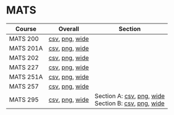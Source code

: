 # MATS

| Course | Overall | Section |
| ------ | ------- | ------- |
| MATS 200 | [csv](https://github.com/UCSD-Historical-Enrollment-Data/2025Fall/blob/main/overall/MATS%20200.csv), [png](https://raw.githubusercontent.com/UCSD-Historical-Enrollment-Data/2025Fall/main/plot_overall/MATS%20200.png), [wide](https://raw.githubusercontent.com/UCSD-Historical-Enrollment-Data/2025Fall/main/plot_overall_wide/MATS%20200.png) |  |
| MATS 201A | [csv](https://github.com/UCSD-Historical-Enrollment-Data/2025Fall/blob/main/overall/MATS%20201A.csv), [png](https://raw.githubusercontent.com/UCSD-Historical-Enrollment-Data/2025Fall/main/plot_overall/MATS%20201A.png), [wide](https://raw.githubusercontent.com/UCSD-Historical-Enrollment-Data/2025Fall/main/plot_overall_wide/MATS%20201A.png) |  |
| MATS 202 | [csv](https://github.com/UCSD-Historical-Enrollment-Data/2025Fall/blob/main/overall/MATS%20202.csv), [png](https://raw.githubusercontent.com/UCSD-Historical-Enrollment-Data/2025Fall/main/plot_overall/MATS%20202.png), [wide](https://raw.githubusercontent.com/UCSD-Historical-Enrollment-Data/2025Fall/main/plot_overall_wide/MATS%20202.png) |  |
| MATS 227 | [csv](https://github.com/UCSD-Historical-Enrollment-Data/2025Fall/blob/main/overall/MATS%20227.csv), [png](https://raw.githubusercontent.com/UCSD-Historical-Enrollment-Data/2025Fall/main/plot_overall/MATS%20227.png), [wide](https://raw.githubusercontent.com/UCSD-Historical-Enrollment-Data/2025Fall/main/plot_overall_wide/MATS%20227.png) |  |
| MATS 251A | [csv](https://github.com/UCSD-Historical-Enrollment-Data/2025Fall/blob/main/overall/MATS%20251A.csv), [png](https://raw.githubusercontent.com/UCSD-Historical-Enrollment-Data/2025Fall/main/plot_overall/MATS%20251A.png), [wide](https://raw.githubusercontent.com/UCSD-Historical-Enrollment-Data/2025Fall/main/plot_overall_wide/MATS%20251A.png) |  |
| MATS 257 | [csv](https://github.com/UCSD-Historical-Enrollment-Data/2025Fall/blob/main/overall/MATS%20257.csv), [png](https://raw.githubusercontent.com/UCSD-Historical-Enrollment-Data/2025Fall/main/plot_overall/MATS%20257.png), [wide](https://raw.githubusercontent.com/UCSD-Historical-Enrollment-Data/2025Fall/main/plot_overall_wide/MATS%20257.png) |  |
| MATS 295 | [csv](https://github.com/UCSD-Historical-Enrollment-Data/2025Fall/blob/main/overall/MATS%20295.csv), [png](https://raw.githubusercontent.com/UCSD-Historical-Enrollment-Data/2025Fall/main/plot_overall/MATS%20295.png), [wide](https://raw.githubusercontent.com/UCSD-Historical-Enrollment-Data/2025Fall/main/plot_overall_wide/MATS%20295.png) | Section A: [csv](https://github.com/UCSD-Historical-Enrollment-Data/2025Fall/blob/main/section/MATS%20295_A.csv), [png](https://raw.githubusercontent.com/UCSD-Historical-Enrollment-Data/2025Fall/main/plot_section/MATS%20295_A.png), [wide](https://raw.githubusercontent.com/UCSD-Historical-Enrollment-Data/2025Fall/main/plot_section_wide/MATS%20295_A.png)<br>Section B: [csv](https://github.com/UCSD-Historical-Enrollment-Data/2025Fall/blob/main/section/MATS%20295_B.csv), [png](https://raw.githubusercontent.com/UCSD-Historical-Enrollment-Data/2025Fall/main/plot_section/MATS%20295_B.png), [wide](https://raw.githubusercontent.com/UCSD-Historical-Enrollment-Data/2025Fall/main/plot_section_wide/MATS%20295_B.png) |
